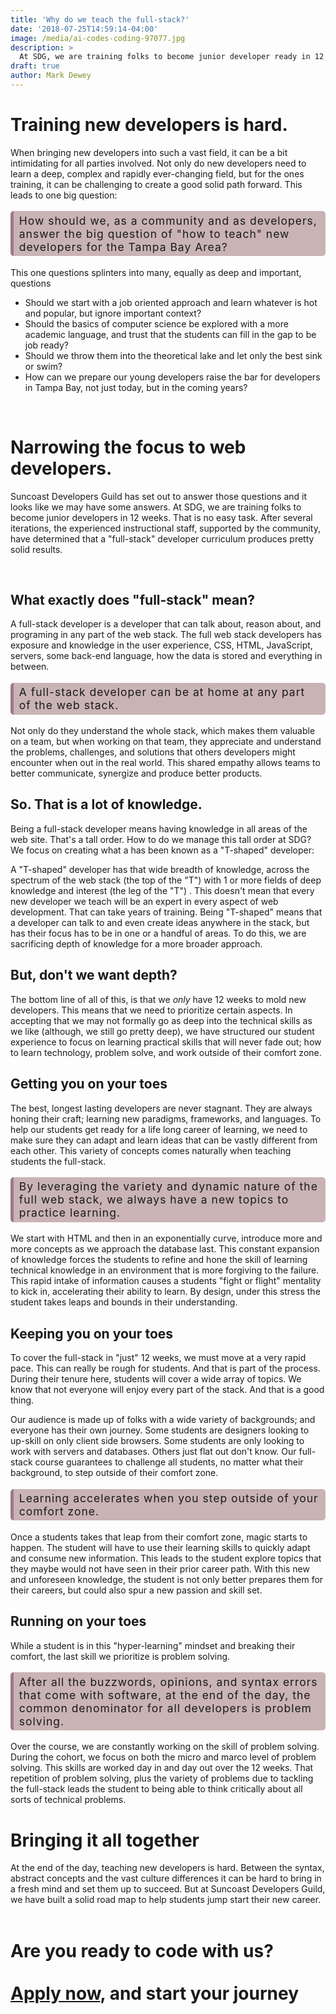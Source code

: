```yaml
---
title: 'Why do we teach the full-stack?'
date: '2018-07-25T14:59:14-04:00'
image: /media/ai-codes-coding-97077.jpg
description: >
  At SDG, we are training folks to become junior developer ready in 12 weeks. That is no easy task. After several iterations, the instructional staff, supported by the community, have determined that a "full-stack" developer curriculum produces pretty solid results. 
draft: true
author: Mark Dewey
---
```

<style>
.callout{
    border-radius: 5px;
    font-size: 1.25em;
    background-color: #C9B3B5;
    border-left: 5px solid #9D7991;
    padding: 0.25em 0.5em 0.25em 0.5em;
    margin: 1em 0em;
    letter-spacing: 1px;
}
</style>

# Training new developers is hard.


When bringing new developers into such a vast field, it can be a bit intimidating for all parties involved. Not only do new developers need to learn a deep, complex and rapidly ever-changing field, but for the ones training, it can be challenging to create a good solid path forward. This leads to one big question:


<div class="callout">
 How should we, as a community and as developers, answer the big question of "how to teach" new developers for the Tampa Bay Area?
</div>

 
 This one questions splinters into many, equally as deep and important, questions

- Should we start with a job oriented approach and learn whatever is hot and popular, but ignore important context? 
- Should the basics of computer science be explored with a more academic language, and trust that the students can fill in the gap to be job ready? 
- Should we throw them into the theoretical lake and let only the best sink or swim?
- How can we prepare our young developers raise the bar for developers in Tampa Bay, not just today, but in the coming years?


<br/>


# Narrowing the focus to web developers.

Suncoast Developers Guild has set out to answer those questions and it looks like we may have some answers. At SDG, we are training folks to become junior developers in 12 weeks. That is no easy task. After several iterations, the experienced instructional staff, supported by the community, have determined that a "full-stack" developer curriculum produces pretty solid results. 

<br/>


## What exactly does "full-stack" mean?  

A full-stack developer is a developer that can talk about, reason about, and programing in any part of the web stack. The full web stack developers has exposure and knowledge in the user experience, CSS, HTML, JavaScript, servers, some back-end language, how the data is stored and everything in between.

<div class="callout">
A full-stack developer can be at home at any part of the web stack. 
</div>

Not only do they understand the whole stack, which makes them valuable on a team, but when working on that team, they appreciate and understand the problems, challenges, and solutions that others developers might encounter when out in the real world. This shared empathy allows teams to better communicate, synergize and produce better products.


## So. That is a lot of knowledge.

Being a full-stack developer means having knowledge in all areas of the web site. That's a tall order. How to do we manage this tall order at SDG? We focus on creating what a has been known as a "T-shaped" developer:

A "T-shaped" developer has that wide breadth of knowledge, across the spectrum of the web stack (the top of the "T") with 1 or more fields of deep knowledge and interest (the leg of the "T") . This doesn't mean that every new developer we teach will be an expert in every aspect of web development. That can take years of training. Being "T-shaped" means that a developer can talk to and even create ideas anywhere in the stack, but has their focus has to be in one or a handful of areas. To do this, we are sacrificing depth of knowledge for a more broader approach.

## But, don't we want depth?

The bottom line of all of this, is that we _only_ have 12 weeks to mold new developers. This means that we need to prioritize certain aspects. In accepting that we may not formally go as deep into the technical skills as we like (although, we still go pretty deep), we have structured our student experience to focus on learning practical skills that will never fade out; how to learn technology, problem solve, and work outside of their comfort zone.

## Getting you on your toes

The best, longest lasting developers are never stagnant. They are always honing their craft; learning new paradigms, frameworks, and languages. To help our students get ready for a life long career of learning, we need to make sure they can adapt and learn ideas that can be vastly different from each other. This variety of concepts comes naturally when teaching students the full-stack.

<div class="callout">
By leveraging the variety and dynamic nature of the full web stack, we always have a new topics to practice learning.
</div>

 We start with HTML and then in an exponentially curve, introduce more and more concepts as we approach the database last. This constant expansion of knowledge forces the students to refine and hone the skill of learning technical knowledge in an environment that is more forgiving to the failure. This rapid intake of information causes a students "fight or flight" mentality to kick in, accelerating their ability to learn. By design, under this stress the student takes leaps and bounds in their understanding.
 <br/>

## Keeping you on your toes

To cover the full-stack in "just" 12 weeks, we must move at a very rapid pace. This can really be rough for students. And that is part of the process. During their tenure here, students will cover a wide array of topics. We know that not everyone will enjoy every part of the stack. And that is a good thing. 


Our audience is made up of folks with a wide variety of backgrounds; and everyone has their own journey. Some students are designers looking to up-skill on only client side browsers. Some students are only looking to work with servers and databases. Others just flat out don't know. Our full-stack course guarantees to challenge all students, no matter what their background, to step outside of their comfort zone. 


<div class="callout">
Learning accelerates when you step outside of your comfort zone.
</div>


Once a students takes that leap from their comfort zone, magic starts to happen. The student will have to use their learning skills to quickly adapt and consume new information. This leads to the student explore topics that they maybe would not have seen in their prior career path. With this new and unforeseen knowledge, the student is not only better prepares them for their careers, but could also spur a new passion and skill set. 


## Running on your toes

While a student is in this "hyper-learning" mindset and breaking their comfort, the last skill we prioritize is problem solving.

<div class="callout">
 After all the buzzwords, opinions, and syntax errors that come with software, at the end of the day, the common denominator for all developers is problem solving.
</div>

Over the course, we are constantly working on the skill of problem solving. During the cohort, we focus on both the micro and marco level of problem solving. This skills are worked day in and day out over the 12 weeks. That repetition of problem solving, plus the variety of problems due to tackling the full-stack leads the student to being able to think critically about all sorts of technical problems.

# Bringing it all together

At the end of the day, teaching new developers is hard. Between the syntax, abstract concepts and the vast culture differences it can be hard to bring in a fresh mind and set them up to succeed. But at Suncoast Developers Guild, we have built a solid road map to help students jump start their new career. 
<br/><br/>
# Are you ready to code with us? <br/> <br/> [Apply now](https://suncoast.io/academy/apply), and start your journey